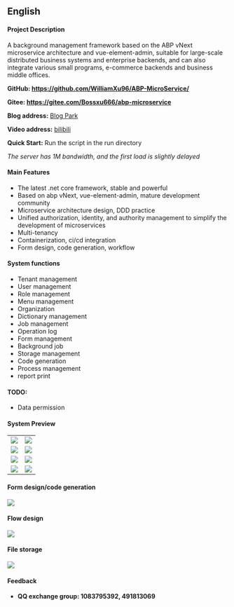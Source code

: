 ## English
#### Project Description
A background management framework based on the ABP vNext microservice architecture and vue-element-admin, suitable for large-scale distributed business systems and enterprise backends, and can also integrate various small programs, e-commerce backends and business middle offices.


**GitHub: https://github.com/WilliamXu96/ABP-MicroService/**

**Gitee: https://gitee.com/Bossxu666/abp-microservice**

**Blog address:** [Blog Park](https://www.cnblogs.com/william-xu/)

**Video address:** [bilibili](https://space.bilibili.com/702776220/channel/seriesdetail?sid=604812)

**Quick Start:**
Run the script in the run directory


*The server has 1M bandwidth, and the first load is slightly delayed*

#### Main Features
- The latest .net core framework, stable and powerful
- Based on abp vNext, vue-element-admin, mature development community
- Microservice architecture design, DDD practice
- Unified authorization, identity, and authority management to simplify the development of microservices
- Multi-tenancy
- Containerization, ci/cd integration
- Form design, code generation, workflow
#### System functions
- Tenant management
- User management
- Role management
- Menu management
- Organization
- Dictionary management
- Job management
- Operation log
- Form management
- Background job
- Storage management
- Code generation
- Process management
- report print
#### TODO:
- Data permission
#### System Preview
<table>
    <tr>
        <td><img src="https://i.loli.net/2020/09/23/HSqvPoEt6IRNFek.png"/></td>
        <td><img src="https://i.loli.net/2020/08/07/7pLGg2VdFAvkZ4a.png"/></td>
    </tr>
    <tr>
        <td><img src="https://i.loli.net/2020/09/03/VkmaiMKYLW3wjOH.png"/></td>
        <td><img src="https://i.loli.net/2020/09/03/HplQKFo3a5Ee81x.png"/></td>
    </tr>
    <tr>
        <td><img src="https://i.loli.net/2020/06/16/LJS5Uy7owtNGfgK.png"/></td>
        <td><img src="https://i.loli.net/2020/06/16/yc1LUur8fKDlWgF.png"/></td>
    </tr>
    <tr>
        <td><img src="https://i.loli.net/2020/07/15/MulxvK7mePRJpLQ.png"/></td>
        <td><img src="https://i.loli.net/2020/06/22/UZcrAliMTv7JntO.png"/></td>
    </tr>
</table>

#### Form design/code generation
<img src="https://i.loli.net/2020/09/30/eGybATBz6874mq5.gif"/>

#### Flow design
<img src="https://s2.loli.net/2022/03/03/9ReEZNYSTiQBIvC.gif"/>

#### File storage
<img src="https://i.loli.net/2020/09/23/MgwR9oQWzmK5qGP.gif"/>

#### Feedback
- **QQ exchange group: 1083795392,  491813069**